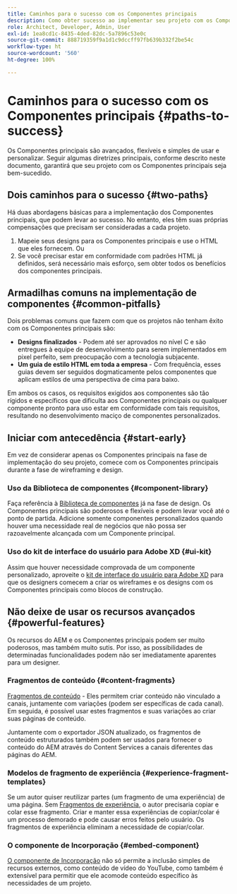 ```yaml
---
title: Caminhos para o sucesso com os Componentes principais
description: Como obter sucesso ao implementar seu projeto com os Componentes principais
role: Architect, Developer, Admin, User
exl-id: 1ea8cd1c-8435-4ded-82dc-5a7896c53e0c
source-git-commit: 888719359f9a1d1c9dccff97fb639b332f2be54c
workflow-type: ht
source-wordcount: '560'
ht-degree: 100%

---
```


# Caminhos para o sucesso com os Componentes principais {#paths-to-success}

Os Componentes principais são avançados, flexíveis e simples de usar e personalizar. Seguir algumas diretrizes principais, conforme descrito neste documento, garantirá que seu projeto com os Componentes principais seja bem-sucedido.

## Dois caminhos para o sucesso {#two-paths}

Há duas abordagens básicas para a implementação dos Componentes principais, que podem levar ao sucesso. No entanto, eles têm suas próprias compensações que precisam ser consideradas a cada projeto.

1. Mapeie seus designs para os Componentes principais e use o HTML que eles fornecem. Ou
1. Se você precisar estar em conformidade com padrões HTML já definidos, será necessário mais esforço, sem obter todos os benefícios dos componentes principais.

## Armadilhas comuns na implementação de componentes {#common-pitfalls}

Dois problemas comuns que fazem com que os projetos não tenham êxito com os Componentes principais são:

* **Designs finalizados** - Podem até ser aprovados no nível C e são entregues à equipe de desenvolvimento para serem implementados em pixel perfeito, sem preocupação com a tecnologia subjacente.
* **Um guia de estilo HTML em toda a empresa** - Com frequência, esses guias devem ser seguidos dogmaticamente pelos componentes que aplicam estilos de uma perspectiva de cima para baixo.

Em ambos os casos, os requisitos exigidos aos componentes são tão rígidos e específicos que dificulta aos Componentes principais ou qualquer componente pronto para uso estar em conformidade com tais requisitos, resultando no desenvolvimento maciço de componentes personalizados.

## Iniciar com antecedência {#start-early}

Em vez de considerar apenas os Componentes principais na fase de implementação do seu projeto, comece com os Componentes principais durante a fase de wireframing e design.

### Uso da Biblioteca de componentes {#component-library}

Faça referência à [Biblioteca de componentes](https://adobe.com/go/aem_cmp_library_br) já na fase de design. Os Componentes principais são poderosos e flexíveis e podem levar você até o ponto de partida. Adicione somente componentes personalizados quando houver uma necessidade real de negócios que não possa ser razoavelmente alcançada com um Componente principal.

### Uso do kit de interface do usuário para Adobe XD {#ui-kit}

Assim que houver necessidade comprovada de um componente personalizado, aproveite o [kit de interface do usuário para Adobe XD](https://experienceleague.adobe.com/docs/experience-manager-learn/assets/AEM-CoreComponents-UI-Kit.xd) para que os designers comecem a criar os wireframes e os designs com os Componentes principais como blocos de construção.

## Não deixe de usar os recursos avançados {#powerful-features}

Os recursos do AEM e os Componentes principais podem ser muito poderosos, mas também muito sutis. Por isso, as possibilidades de determinadas funcionalidades podem não ser imediatamente aparentes para um designer.

### Fragmentos de conteúdo {#content-fragments}

[Fragmentos de conteúdo](https://experienceleague.adobe.com/docs/experience-manager-cloud-service/sites/authoring/fundamentals/content-fragments.html?lang=pt-BR) - Eles permitem criar conteúdo não vinculado a canais, juntamente com variações (podem ser específicas de cada canal). Em seguida, é possível usar estes fragmentos e suas variações ao criar suas páginas de conteúdo.

Juntamente com o exportador JSON atualizado, os fragmentos de conteúdo estruturados também podem ser usados para fornecer o conteúdo do AEM através do Content Services a canais diferentes das páginas do AEM.

### Modelos de fragmento de experiência {#experience-fragment-templates}

Se um autor quiser reutilizar partes (um fragmento de uma experiência) de uma página. Sem [Fragmentos de experiência](https://experienceleague.adobe.com/docs/experience-manager-cloud-service/sites/authoring/fundamentals/experience-fragments.html?lang=pt-BR), o autor precisaria copiar e colar esse fragmento. Criar e manter essa experiências de copiar/colar é um processo demorado e pode causar erros feitos pelo usuário. Os fragmentos de experiência eliminam a necessidade de copiar/colar.

### O componente de Incorporação {#embed-component}

[O componente de Incorporação](/help/components/embed.md) não só permite a inclusão simples de recursos externos, como conteúdo de vídeo do YouTube, como também é extensível para permitir que ele acomode conteúdo específico às necessidades de um projeto.
